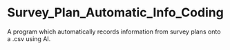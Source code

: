 # Survey_Plan_Automatic_Info_Coding
A program which automatically records information from survey plans onto a .csv using AI.
